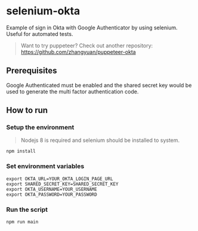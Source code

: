# selenium-okta
Example of sign in Okta with Google Authenticator by using selenium. Useful for automated tests.

> Want to try puppeteer?
Check out another repository: https://github.com/zhangyuan/puppeteer-okta

## Prerequisites

Google Authenticated must be enabled and the shared secret key would be used to generate the multi factor authentication code.

## How to run

### Setup the environment

> Nodejs 8 is required and selenium should be installed to system.

```
npm install
```

### Set environment variables

```
export OKTA_URL=YOUR_OKTA_LOGIN_PAGE_URL 
export SHARED_SECRET_KEY=SHARED_SECRET_KEY 
export OKTA_USERNAME=YOUR_USERNAME 
export OKTA_PASSWORD=YOUR_PASSWORD
```

### Run the script

```
npm run main
```
